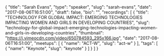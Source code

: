 {
  "title": "Sarah Evans",
  "type": "speaker",
  "slug": "sarah-evans",
  "date": "2017-08-06T16:51:00",
  "draft": false,
  "bio": "",
  "recordings": [
    {
      "title": "TECHNOLOGY FOR GLOBAL IMPACT: EMERGING TECHNOLOGIES IMPACTING WOMEN AND GIRLS IN DEVELOPING COUNTRIES",
      "slug": "technology-for-global-impact-emerging-technologies-impacting-women-and-girls-in-developing-countries",
      "thumbnail": "https://i.vimeocdn.com/video/650784593_295x166.jpg",
      "date": "2017-08-06T16:51:00",
      "meetups": [
        {
          "name": "ACT-W",
          "slug": "act-w"
        }
      ],
      "tags": [
        {
          "name": "Keynote",
          "slug": "keynote"
        }
      ]
    }
  ]
}